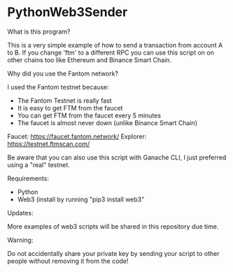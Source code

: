 # PythonWeb3Sender

What is this program?

This is a very simple example of how to send a transaction from account A to B. If you change 'ftm' to a different RPC you can use this script on on other chains too like Ethereum and Binance Smart Chain. 

Why did you use the Fantom network? 

I used the Fantom testnet because:

- The Fantom Testnet is really fast
- It is easy to get FTM from the faucet 
- You can get FTM from the faucet every 5 minutes
- The faucet is almost never down (unlike Binance Smart Chain)

Faucet: https://faucet.fantom.network/
Explorer: https://testnet.ftmscan.com/

Be aware that you can also use this script with Ganache CLI, I just preferred using a "real" testnet. 

Requirements:

- Python 
- Web3 (install by running "pip3 install web3" 

Updates:

More examples of web3 scripts will be shared in this repository due time. 

Warning:

Do not accidentally share your private key by sending your script to other people without removing it from the code!




